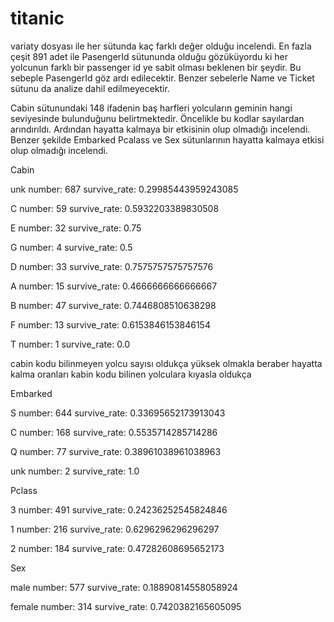 # titanic 

variaty dosyası ile her sütunda kaç farklı değer olduğu incelendi. En fazla çeşit 891 adet ile PasengerId sütununda olduğu gözüküyordu ki her yolcunun farklı bir passenger id ye sabit olması beklenen bir şeydir. Bu sebeple PasengerId göz ardı edilecektir. Benzer sebelerle Name ve Ticket sütunu da analize dahil edilmeyecektir. 

Cabin sütunundaki 148 ifadenin baş harfleri yolcuların geminin hangi seviyesinde bulunduğunu belirtmektedir. Öncelikle bu kodlar sayılardan arındırıldı. Ardından hayatta kalmaya bir etkisinin olup olmadığı incelendi. Benzer şekilde Embarked Pcalass ve Sex sütunlarının hayatta kalmaya etkisi olup olmadığı incelendi.

Cabin

unk number: 687 survive_rate: 0.29985443959243085

C number: 59 survive_rate: 0.5932203389830508

E number: 32 survive_rate: 0.75

G number: 4 survive_rate: 0.5

D number: 33 survive_rate: 0.7575757575757576

A number: 15 survive_rate: 0.4666666666666667

B number: 47 survive_rate: 0.7446808510638298

F number: 13 survive_rate: 0.6153846153846154

T number: 1 survive_rate: 0.0

cabin kodu bilinmeyen yolcu sayısı oldukça yüksek olmakla beraber hayatta kalma oranları kabin kodu bilinen yolculara kıyasla oldukça

Embarked

S number: 644 survive_rate: 0.33695652173913043

C number: 168 survive_rate: 0.5535714285714286

Q number: 77 survive_rate: 0.38961038961038963

unk number: 2 survive_rate: 1.0

Pclass

3 number: 491 survive_rate: 0.24236252545824846

1 number: 216 survive_rate: 0.6296296296296297

2 number: 184 survive_rate: 0.47282608695652173

Sex

male number: 577 survive_rate: 0.18890814558058924

female number: 314 survive_rate: 0.7420382165605095


